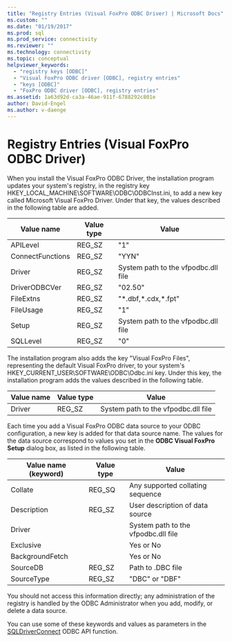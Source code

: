 ```yaml
---
title: "Registry Entries (Visual FoxPro ODBC Driver) | Microsoft Docs"
ms.custom: ""
ms.date: "01/19/2017"
ms.prod: sql
ms.prod_service: connectivity
ms.reviewer: ""
ms.technology: connectivity
ms.topic: conceptual
helpviewer_keywords: 
  - "registry keys [ODBC]"
  - "Visual FoxPro ODBC driver [ODBC], registry entries"
  - "keys [ODBC]"
  - "FoxPro ODBC driver [ODBC], registry entries"
ms.assetid: 1a63d92d-ca3a-46ae-911f-6788292c801e
author: David-Engel
ms.author: v-daenge
---
```

# Registry Entries (Visual FoxPro ODBC Driver)
When you install the Visual FoxPro ODBC Driver, the installation program updates your system's registry, in the registry key HKEY_LOCAL_MACHINE\SOFTWARE\ODBC\ODBCInst.ini, to add a new key called Microsoft Visual FoxPro Driver. Under that key, the values described in the following table are added.  
  
|Value name|Value type|Value|  
|----------------|----------------|-----------|  
|APILevel|REG_SZ|"1"|  
|ConnectFunctions|REG_SZ|"YYN"|  
|Driver|REG_SZ|System path to the vfpodbc.dll file|  
|DriverODBCVer|REG_SZ|"02.50"|  
|FileExtns|REG_SZ|"*.dbf,\*.cdx,\*.fpt"|  
|FileUsage|REG_SZ|"1"|  
|Setup|REG_SZ|System path to the vfpodbc.dll file|  
|SQLLevel|REG_SZ|"0"|  
  
 The installation program also adds the key "Visual FoxPro Files", representing the default Visual FoxPro driver, to your system's HKEY_CURRENT_USER\SOFTWARE\ODBC\Odbc.ini key. Under this key, the installation program adds the values described in the following table.  
  
|Value name|Value type|Value|  
|----------------|----------------|-----------|  
|Driver|REG_SZ|System path to the vfpodbc.dll file|  
  
 Each time you add a Visual FoxPro ODBC data source to your ODBC configuration, a new key is added for that data source name. The values for the data source correspond to values you set in the **ODBC Visual FoxPro Setup** dialog box, as listed in the following table.  
  
|Value name (keyword)|Value type|Value|  
|----------------------------|----------------|-----------|  
|Collate|REG_SQ|Any supported collating sequence|  
|Description|REG_SZ|User description of data source|  
|Driver||System path to the vfpodbc.dll file|  
|Exclusive||Yes or No|  
|BackgroundFetch||Yes or No|  
|SourceDB|REG_SZ|Path to .DBC file|  
|SourceType|REG_SZ|"DBC" or "DBF"|  
  
 You should not access this information directly; any administration of the registry is handled by the ODBC Administrator when you add, modify, or delete a data source.  
  
 You can use some of these keywords and values as parameters in the [SQLDriverConnect](../../odbc/microsoft/sqldriverconnect-visual-foxpro-odbc-driver.md) ODBC API function.
